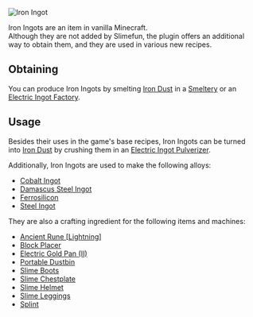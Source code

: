 ![Iron Ingot](https://raw.githubusercontent.com/TheBusyBiscuit/Slimefun4-Wiki/master/images/item-iron-ingot.png)

Iron Ingots are an item in vanilla Minecraft.<br>
Although they are not added by Slimefun, the plugin offers an additional way to obtain them, and they are used in various new recipes.

## Obtaining
You can produce Iron Ingots by smelting [Iron Dust](https://github.com/TheBusyBiscuit/Slimefun4/wiki/Iron-Dust) in a [Smeltery](https://github.com/TheBusyBiscuit/Slimefun4/wiki/Smeltery) or an [Electric Ingot Factory](https://github.com/TheBusyBiscuit/Slimefun4/wiki/Electric-Ingot-Factory).

## Usage
Besides their uses in the game's base recipes, Iron Ingots can be turned into [Iron Dust](https://github.com/TheBusyBiscuit/Slimefun4/wiki/Iron-Dust) by crushing them in an [Electric Ingot Pulverizer](https://github.com/TheBusyBiscuit/Slimefun4/wiki/Electric-Ingot-Pulverizer).

Additionally, Iron Ingots are used to make the following alloys:
* [Cobalt Ingot](https://github.com/TheBusyBiscuit/Slimefun4/wiki/Cobalt-Ingot)
* [Damascus Steel Ingot](https://github.com/TheBusyBiscuit/Slimefun4/wiki/Damascus-Steel-Ingot)
* [Ferrosilicon](https://github.com/TheBusyBiscuit/Slimefun4/wiki/Ferrosilicon)
* [Steel Ingot](https://github.com/TheBusyBiscuit/Slimefun4/wiki/Steel-Ingot)

They are also a crafting ingredient for the following items and machines:
* [Ancient Rune [Lightning]](https://github.com/TheBusyBiscuit/Slimefun4/wiki/Lightning-Rune)
* [Block Placer](https://github.com/TheBusyBiscuit/Slimefun4/wiki/Block-Placer)
* [Electric Gold Pan (II)](https://github.com/TheBusyBiscuit/Slimefun4/wiki/Electric-Gold-Pan)
* [Portable Dustbin](https://github.com/TheBusyBiscuit/Slimefun4/wiki/Portable-Dustbin)
* [Slime Boots](https://github.com/TheBusyBiscuit/Slimefun4/wiki/Slime-Armor)
* [Slime Chestplate](https://github.com/TheBusyBiscuit/Slimefun4/wiki/Slime-Armor)
* [Slime Helmet](https://github.com/TheBusyBiscuit/Slimefun4/wiki/Slime-Armor)
* [Slime Leggings](https://github.com/TheBusyBiscuit/Slimefun4/wiki/Slime-Armor)
* [Splint](https://github.com/TheBusyBiscuit/Slimefun4/wiki/Splint)
